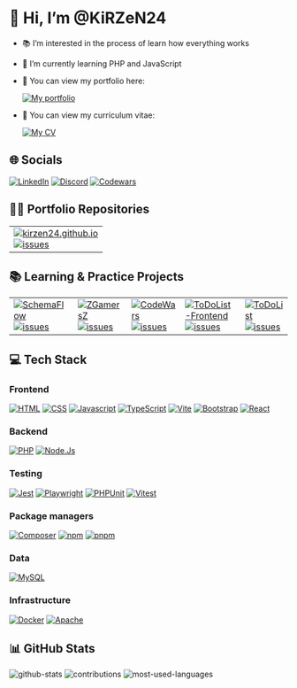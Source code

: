 # 👋 Hi, I’m @KiRZeN24

- 📚 I’m interested in the process of learn how everything works
- 🌱 I’m currently learning PHP and JavaScript

- 👀 You can view my portfolio here:

    [![My portfolio](https://img.shields.io/badge/My%20portfolio-%230077B5.svg)](https://kirzen24.github.io/)

- 👀 You can view my currículum vitae:
  
    [![My CV](https://img.shields.io/badge/My%20CV-%230077B5.svg)](https://kirzen24.github.io/cv.html)

## 🌐 Socials

[![LinkedIn](https://img.shields.io/badge/LinkedIn-%230077B5.svg?logo=linkedin&logoColor=white)](https://www.linkedin.com/in/carlos-javier-rufo-cabrera-687609239/)
[![Discord](https://img.shields.io/badge/KiRZeN24%234611-%235865F2.svg?logo=discord&logoColor=white)](https://discord.com/users/KiRZeN24#4611)
[![Codewars](https://www.codewars.com/users/KiRZeN24/badges/micro)](https://www.codewars.com/users/KiRZeN24)

## 👨‍💻 Portfolio Repositories

<div>
    <table>
        <tr>
            <td>
                <a href="https://github.com/KiRZeN24/kirzen24.github.io">
                    <img src="https://img.shields.io/badge/kirzen24.github.io-0078D7.svg?logo=github&logoColor=white&style=flat" alt="kirzen24.github.io">
                </a>
                <br>
                <a href="https://github.com/KiRZeN24/kirzen24.github.io/issues">
                    <img src="https://img.shields.io/github/issues-raw/kirzen24/kirzen24.github.io.svg?style=flat&logo=github&logoColor=white" alt="issues">
                </a>
            </td>
        </tr>
    </table>
</div>

## 📚 Learning & Practice Projects

<div>
    <table>
        <tr>
            <td>
                <a href="https://github.com/KiRZeN24/SchemaFlow">
                    <img src="https://img.shields.io/badge/SchemaFlow-0078D7.svg?logo=github&logoColor=white&style=flat" alt="SchemaFlow">
                </a>
                <br>
                <a href="https://github.com/KiRZeN24/SchemaFlow/issues">
                    <img src="https://img.shields.io/github/issues-raw/KiRZeN24/SchemaFlow.svg?style=flat&logo=github&logoColor=white" alt="issues">
                </a>
            </td>
            <td>
                <a href="https://github.com/KiRZeN24/ZGamersZ">
                    <img src="https://img.shields.io/badge/ZGamersZ-0078D7.svg?logo=github&logoColor=white&style=flat" alt="ZGamersZ">
                </a>
                <br>
                <a href="https://github.com/KiRZeN24/ZGamersZ/issues">
                    <img src="https://img.shields.io/github/issues-raw/KiRZeN24/ZGamersZ.svg?style=flat&logo=github&logoColor=white" alt="issues">
                </a>
            </td>
            <td>
                <a href="https://github.com/KiRZeN24/CodeWars">
                    <img src="https://img.shields.io/badge/CodeWars-0078D7.svg?logo=github&logoColor=white&style=flat" alt="CodeWars">
                </a>
                <br>
                <a href="https://github.com/KiRZeN24/CodeWars/issues">
                    <img src="https://img.shields.io/github/issues-raw/KiRZeN24/CodeWars.svg?style=flat&logo=github&logoColor=white" alt="issues">
                </a>
            </td>
            <td>
                <a href="https://github.com/KiRZeN24/ToDoList-Frontend">
                    <img src="https://img.shields.io/badge/ToDoListFrontend-0078D7.svg?logo=github&logoColor=white&style=flat" alt="ToDoList-Frontend">
                </a>
                <br>
                <a href="https://github.com/KiRZeN24/ToDoList-Frontend/issues">
                    <img src="https://img.shields.io/github/issues-raw/KiRZeN24/ToDoList-Frontend.svg?style=flat&logo=github&logoColor=white" alt="issues">
                </a>
            </td>
            <td>
                <a href="https://github.com/KiRZeN24/ToDoList">
                    <img src="https://img.shields.io/badge/ToDoList-0078D7.svg?logo=github&logoColor=white&style=flat" alt="ToDoList">
                </a>
                <br>
                <a href="https://github.com/KiRZeN24/ToDoList/issues">
                    <img src="https://img.shields.io/github/issues-raw/KiRZeN24/ToDoList.svg?style=flat&logo=github&logoColor=white" alt="issues">
                </a>
            </td>
        </tr>
    </table>
</div>

## 💻 Tech Stack

### Frontend
[![HTML](https://img.shields.io/badge/HTML-E34F26?style=flat&logo=html5&logoColor=white)](https://github.com/KiRZeN24)
[![CSS](https://img.shields.io/badge/CSS-1572B6?style=flat&logo=css3&logoColor=white)](https://github.com/KiRZeN24)
[![Javascript](https://img.shields.io/badge/javascript-%23323330.svg?logo=javascript&logoColor=%23F7DF1E&style=flat)](https://github.com/KiRZeN24)
[![TypeScript](https://img.shields.io/badge/typescript-%23007ACC.svg?style=for-the-badge&logo=typescript&logoColor=white&style=flat)](https://github.com/KiRZeN24)
[![Vite](https://img.shields.io/badge/Vite-646CFF?logo=vite&logoColor=fff&style=flat)](https://github.com/KiRZeN24)
[![Bootstrap](https://img.shields.io/badge/bootstrap-%23563D7C.svg?logo=bootstrap&logoColor=white&style=flat)](https://github.com/KiRZeN24)
[![React](https://img.shields.io/badge/React-20232A?logo=react&logoColor=61DAFB&style=flat)](https://github.com/KiRZeN24)

### Backend

[![PHP](https://img.shields.io/badge/php-%23777BB4.svg?logo=php&logoColor=white&style=flat)](https://github.com/KiRZeN24)
[![Node.Js](https://img.shields.io/badge/Node.js-339933.svg?logo=nodedotjs&logoColor=white&style=flat)](https://github.com/KiRZeN24)

### Testing

[![Jest](https://img.shields.io/badge/Jest-C21325?style=flat&logo=jest&logoColor=white)](https://jestjs.io)
[![Playwright](https://img.shields.io/badge/Playwright-333333?style=flat&logo=playwright&logoColor=white)](https://playwright.dev)
[![PHPUnit](https://img.shields.io/badge/PHPUnit-003b5c?style=flat&logo=phpunit&logoColor=white)](https://phpunit.de)
[![Vitest](https://img.shields.io/badge/Vitest-3498db?style=flat&logo=Vitest&logoColor=white)](https://vitest.dev/)

### Package managers

[![Composer](https://img.shields.io/badge/Composer-885630?logo=composer&logoColor=fff&style=flat)](https://github.com/KiRZeN24)
[![npm](https://img.shields.io/badge/npm-CB3837?logo=npm&logoColor=fff&style=flat)](https://github.com/KiRZeN24)
[![pnpm](https://img.shields.io/badge/pnpm-F69220?logo=pnpm&logoColor=fff&style=flat)](https://github.com/KiRZeN24)

### Data

[![MySQL](https://img.shields.io/badge/mysql-%2300f.svg?logo=mysql&logoColor=white&style=flat)](https://github.com/KiRZeN24)

### Infrastructure

[![Docker](https://img.shields.io/badge/docker-%230db7ed.svg?logo=docker&logoColor=white&style=flat)](https://github.com/KiRZeN24)
[![Apache](https://img.shields.io/badge/apache-%23D42029.svg?logo=apache&logoColor=white&style=flat)](https://github.com/KiRZeN24)


## 📊 GitHub Stats

![github-stats](https://github-readme-stats.vercel.app/api?username=KiRZeN24&theme=dark&hide_border=false&include_all_commits=true&count_private=true)
![contributions](https://github-readme-streak-stats.herokuapp.com/?user=KiRZeN24&theme=dark&hide_border=false)
![most-used-languages](https://github-readme-stats.vercel.app/api/top-langs/?username=KiRZeN24&theme=dark&hide_border=false&include_all_commits=true&count_private=true&layout=compact)

